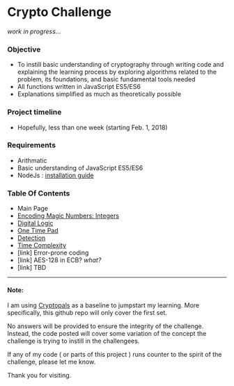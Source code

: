 # Crypto Challenge
_work in progress..._
### Objective
* To instill basic understanding of cryptography through writing code and explaining the learning process by exploring algorithms related to the problem, its foundations, and basic fundamental tools needed
* All functions written in JavaScript ES5/ES6
* Explanations simplified as much as theoretically possible

### Project timeline
* Hopefully, less than one week (starting Feb. 1, 2018)

### Requirements
* Arithmatic
* Basic understanding of JavaScript ES5/ES6
* NodeJs : [installation guide](https://nodejs.org/en/download/)

### Table Of Contents
* Main Page
* [Encoding Magic Numbers: Integers](./problem1/)
* [Digital Logic](./problem2/)
* [One Time Pad](./problem3/)
* [Detection](./problem4/)
* [Time Complexity](./problem5/)
* [link] Error-prone coding
* [link] AES-128 in ECB? *what?*
* [link] TBD

---
#### Note:
I am using [Cryptopals](https://cryptopals.com/) as a baseline to jumpstart my learning.  More specifically, this github repo will only cover the first set.  

No answers will be provided to ensure the integrity of the challenge.  Instead, the code posted will cover some variation of the concept the challenge is trying to instill in the challengees.

If any of my code ( or parts of this project ) runs counter to the spirit of the challenge, please let me know.

Thank you for visiting.